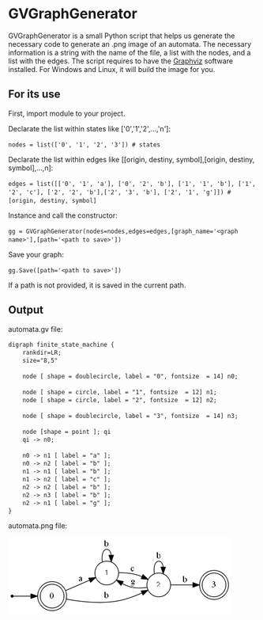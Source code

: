 # GVGraphGenerator

GVGraphGenerator is a small Python script that helps us generate the necessary code to generate an .png image of an automata. The necessary information is a string with the name of the file, a list with the nodes, and a list with the edges. The script requires to have the [Graphviz](http://www.graphviz.org/) software installed. For Windows and Linux, it will build the image for you.

## For its use

First, import module to your project.

Declarate the list within states like \['0','1','2',...,'n'\]:

`nodes = list(['0', '1', '2', '3']) # states`

Declarate the list within edges like [[origin, destiny, symbol],[origin, destiny, symbol],...,n]:

`edges = list([['0', '1', 'a'], ['0', '2', 'b'], ['1', '1', 'b'], ['1', '2', 'c'], ['2', '2', 'b'],['2', '3', 'b'], ['2', '1', 'g']]) # [origin, destiny, symbol]`

Instance and call the constructor:

`gg = GVGraphGenerator(nodes=nodes,edges=edges,[graph_name='<graph name>'],[path='<path to save>'])`

Save your graph:

`gg.Save([path='<path to save>'])`

If a path is not provided, it is saved in the current path.

## Output

automata.gv file:

```
digraph finite_state_machine {
	rankdir=LR;
	size="8,5"

	node [ shape = doublecircle, label = "0", fontsize  = 14] n0;

	node [ shape = circle, label = "1", fontsize  = 12] n1;
	node [ shape = circle, label = "2", fontsize  = 12] n2;

	node [ shape = doublecircle, label = "3", fontsize  = 14] n3;

	node [shape = point ]; qi
	qi -> n0;

	n0 -> n1 [ label = "a" ];
	n0 -> n2 [ label = "b" ];
	n1 -> n1 [ label = "b" ];
	n1 -> n2 [ label = "c" ];
	n2 -> n2 [ label = "b" ];
	n2 -> n3 [ label = "b" ];
	n2 -> n1 [ label = "g" ];
}
```

automata.png file:

![automata.png](imgs/automata.png "automata.png")
